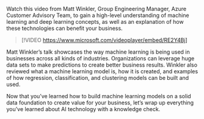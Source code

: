 Watch this video from Matt Winkler, Group Engineering Manager, Azure Customer Advisory Team, to gain a high-level understanding of machine learning and deep learning concepts, as well as an explanation of how these technologies can benefit your business. 

> [!VIDEO https://www.microsoft.com/videoplayer/embed/RE2Y4Bj]

Matt Winkler’s talk showcases the way machine learning is being used in businesses across all kinds of industries. Organizations can leverage huge data sets to make predictions to create better business results. Winkler also reviewed what a machine learning model is, how it is created, and examples of how regression, classification, and clustering models can be built and used.

Now that you’ve learned how to build machine learning models on a solid data foundation to create value for your business, let’s wrap up everything you’ve learned about AI technology with a knowledge check.